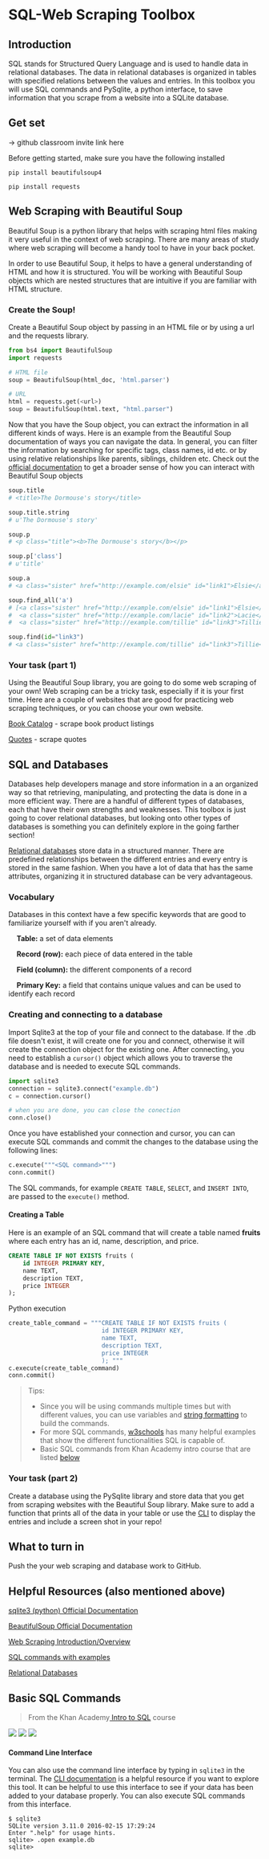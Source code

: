 # SQL-Web Scraping Toolbox

## Introduction

SQL stands for Structured Query Language and is used to handle data in relational databases. The data in relational databases is organized in tables with specified relations between the values and entries. In this toolbox you will use SQL commands and PySqlite, a python interface, to save information that you scrape from a website into a SQLite database.

## Get set

-> github classroom invite link here

Before getting started, make sure you have the following installed

`pip install beautifulsoup4`

`pip install requests`



## Web Scraping with Beautiful Soup

Beautiful Soup is a python library that helps with scraping html files making it very useful in the context of web scraping. There are many areas of study where web scraping will become a handy tool to have in your back pocket.

In order to use Beautiful Soup, it helps to have a general understanding of HTML and how it is structured. You will be working with Beautiful Soup objects which are nested structures that are intuitive if you are familiar with HTML structure.

### Create the Soup!

Create a Beautiful Soup object by passing in an HTML file or by using a url and the requests library.

```python
from bs4 import BeautifulSoup
import requests

# HTML file
soup = BeautifulSoup(html_doc, 'html.parser')

# URL
html = requests.get(<url>)
soup = BeautifulSoup(html.text, "html.parser")
```

Now that you have the Soup object, you can extract the information in all different kinds of ways. Here is an example from the Beautiful Soup documentation of ways you can navigate the data. In general, you can filter the information by searching for specific tags, class names, id etc. or by using relative relationships like parents, siblings, children etc. Check out the [official documentation](https://www.crummy.com/software/BeautifulSoup/bs4/doc/) to get a broader sense of how you can interact with Beautiful Soup objects

```python
soup.title
# <title>The Dormouse's story</title>

soup.title.string
# u'The Dormouse's story'

soup.p
# <p class="title"><b>The Dormouse's story</b></p>

soup.p['class']
# u'title'

soup.a
# <a class="sister" href="http://example.com/elsie" id="link1">Elsie</a>

soup.find_all('a')
# [<a class="sister" href="http://example.com/elsie" id="link1">Elsie</a>,
#  <a class="sister" href="http://example.com/lacie" id="link2">Lacie</a>,
#  <a class="sister" href="http://example.com/tillie" id="link3">Tillie</a>]

soup.find(id="link3")
# <a class="sister" href="http://example.com/tillie" id="link3">Tillie</a>
```

### Your task (part 1)

Using the Beautiful Soup library, you are going to do some web scraping of your own! Web scraping can be a tricky task, especially if it is your first time. Here are a couple of websites that are good for practicing web scraping techniques, or you can choose your own website.

[Book Catalog](http://books.toscrape.com/) - scrape book product listings

[Quotes](http://quotes.toscrape.com/) - scrape quotes



## SQL and Databases

Databases help developers manage and store information in a an organized way so that retrieving, manipulating, and protecting the data is done in a more efficient way. There are a handful of different types of databases, each that have their own strengths and weaknesses. This toolbox is just going to cover relational databases, but looking onto other types of databases is something you can definitely explore in the going farther section!

[Relational databases](https://dev.to/lmolivera/everything-you-need-to-know-about-relational-databases-3ejl) store data in a structured manner. There are predefined relationships between the different entries and every entry is stored in the same fashion. When you have a lot of data that has the same attributes, organizing it in structured database can be very advantageous.

### Vocabulary

Databases in this context have a few specific keywords that are good to familiarize yourself with if you aren't already.

**&nbsp;&nbsp;&nbsp;&nbsp; Table:** a set of data elements

**&nbsp;&nbsp;&nbsp;&nbsp; Record (row):** each piece of data entered in the table

**&nbsp;&nbsp;&nbsp;&nbsp; Field (column):** the different components of a record

**&nbsp;&nbsp;&nbsp;&nbsp; Primary Key:** a field that contains unique values and can be used to identify each record



### Creating and connecting to a database

Import Sqlite3 at the top of your file and connect to the database. If the .db file doesn't exist, it will create one for you and connect, otherwise it will create the connection object for the existing one. After connecting, you need to establish a `cursor()` object which allows you to traverse the database and is needed to execute SQL commands.

```python
import sqlite3
connection = sqlite3.connect("example.db")
c = connection.cursor()

# when you are done, you can close the conection
conn.close()
```

Once you have established your connection and cursor, you can can execute SQL commands and commit the changes to the database using the following lines:

```python
c.execute("""<SQL command>""")
conn.commit()
```

The SQL commands, for example `CREATE TABLE`, `SELECT`, and `INSERT INTO`, are passed to the `execute()` method.



#### Creating a Table

Here is an example of an SQL command that will create a table named **fruits** where each entry has an id, name, description, and price.

```sql
CREATE TABLE IF NOT EXISTS fruits (
	id INTEGER PRIMARY KEY,
	name TEXT,
	description TEXT,
	price INTEGER
);
```

Python execution

```python
create_table_command = """CREATE TABLE IF NOT EXISTS fruits (
						  id INTEGER PRIMARY KEY,
						  name TEXT,
						  description TEXT,
						  price INTEGER
						  ); """
c.execute(create_table_command)
conn.commit()
```

> Tips:
>
> - Since you will be using commands multiple times but with different values, you can use variables and [string formatting](https://realpython.com/python-f-strings/#f-strings-a-new-and-improved-way-to-format-strings-in-python) to build the commands.
> -  For more SQL commands, [w3schools](https://www.w3schools.com/sql/default.asp) has many helpful examples that show the different functionalities SQL is capable of.
> - Basic SQL commands from Khan Academy intro course that are listed [below](#Basic-SQL-Commands)
>
>





### Your task (part 2)

Create a database using the PySqlite library and store data that you get from scraping websites with the Beautiful Soup library. Make sure to add a function that prints all of the data in your table or use the [CLI](Command-Line-Interface) to display the entries and include a screen shot in your repo!



## What to turn in

Push the your web scraping and database work to GitHub.



## Helpful Resources (also mentioned above)

[sqlite3 (python) Official Documentation](https://docs.python.org/2/library/sqlite3.html)

[BeautifulSoup Official Documentation](https://www.crummy.com/software/BeautifulSoup/bs4/doc/)

[Web Scraping Introduction/Overview](https://medium.com/velotio-perspectives/web-scraping-introduction-best-practices-caveats-9cbf4acc8d0f)

[SQL commands with examples](https://www.w3schools.com/sql/default.asp)

[Relational Databases](https://dev.to/lmolivera/everything-you-need-to-know-about-relational-databases-3ejl)



## Basic SQL Commands

> From the Khan Academy[ Intro to SQL](https://www.khanacademy.org/computing/computer-programming/sql#sql-basics) course

![](img/img1.png)
![](img/img2.png)
![](img/img3.png)



#### Command Line Interface

You can also use the command line interface by typing in `sqlite3` in the terminal. The [CLI documentation](https://sqlite.org/cli.html) is a helpful resource if you want to explore this tool. It can be helpful to use this interface to see if your data has been added to your database properly. You can also execute SQL commands from this interface.

```pseudocode
$ sqlite3
SQLite version 3.11.0 2016-02-15 17:29:24
Enter ".help" for usage hints.
sqlite> .open example.db
sqlite>
```


























































